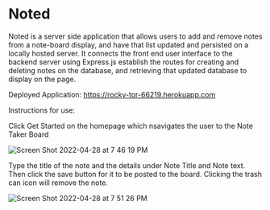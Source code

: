 # Noted

Noted is a server side application that allows users to add and remove notes from a note-board display, and have that list updated and persisted on a locally hosted server. It connects the front end user interface to the backend server using Express.js establish the routes for creating and deleting notes on the database, and retrieving that updated database to display on the page. 

Deployed Application: https://rocky-tor-66219.herokuapp.com

Instructions for use:

Click Get Started on the homepage which nsavigates the user to the Note Taker Board

![Screen Shot 2022-04-28 at 7 46 19 PM](https://user-images.githubusercontent.com/98481913/165878090-5317e3b8-4f83-4bbe-8097-97130254a562.png)

Type the title of the note and the details under Note Title and Note text. Then click the save button for it to be posted to the board.
Clicking the trash can icon will remove the note.

![Screen Shot 2022-04-28 at 7 51 26 PM](https://user-images.githubusercontent.com/98481913/165878441-0c8235a8-a2dd-4e26-bac5-807ca347ffd6.png)
